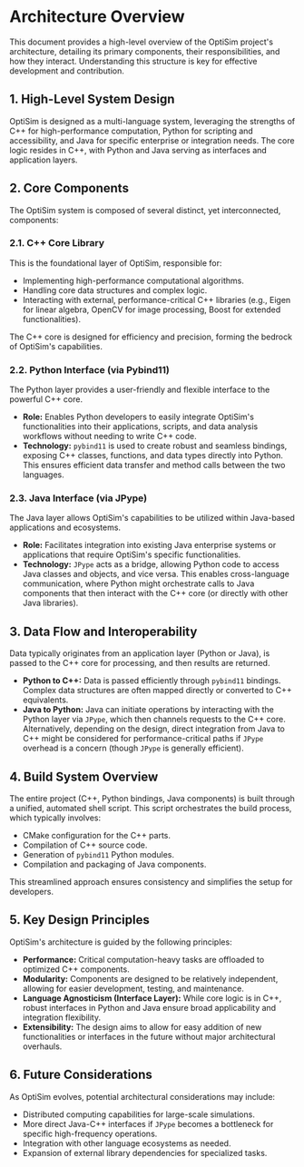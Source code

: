 # Architecture Overview

This document provides a high-level overview of the OptiSim project's architecture, detailing its primary components, their responsibilities, and how they interact. Understanding this structure is key for effective development and contribution.

## 1. High-Level System Design

OptiSim is designed as a multi-language system, leveraging the strengths of C++ for high-performance computation, Python for scripting and accessibility, and Java for specific enterprise or integration needs. The core logic resides in C++, with Python and Java serving as interfaces and application layers.



## 2. Core Components

The OptiSim system is composed of several distinct, yet interconnected, components:

### 2.1. C++ Core Library

This is the foundational layer of OptiSim, responsible for:
* Implementing high-performance computational algorithms.
* Handling core data structures and complex logic.
* Interacting with external, performance-critical C++ libraries (e.g., Eigen for linear algebra, OpenCV for image processing, Boost for extended functionalities).

The C++ core is designed for efficiency and precision, forming the bedrock of OptiSim's capabilities.


### 2.2. Python Interface (via Pybind11)

The Python layer provides a user-friendly and flexible interface to the powerful C++ core.

* **Role:** Enables Python developers to easily integrate OptiSim's functionalities into their applications, scripts, and data analysis workflows without needing to write C++ code.
* **Technology:** `pybind11` is used to create robust and seamless bindings, exposing C++ classes, functions, and data types directly into Python. This ensures efficient data transfer and method calls between the two languages.


### 2.3. Java Interface (via JPype)

The Java layer allows OptiSim's capabilities to be utilized within Java-based applications and ecosystems.

* **Role:** Facilitates integration into existing Java enterprise systems or applications that require OptiSim's specific functionalities.
* **Technology:** `JPype` acts as a bridge, allowing Python code to access Java classes and objects, and vice versa. This enables cross-language communication, where Python might orchestrate calls to Java components that then interact with the C++ core (or directly with other Java libraries).


## 3. Data Flow and Interoperability

Data typically originates from an application layer (Python or Java), is passed to the C++ core for processing, and then results are returned.

* **Python to C++:** Data is passed efficiently through `pybind11` bindings. Complex data structures are often mapped directly or converted to C++ equivalents.
* **Java to Python:** Java can initiate operations by interacting with the Python layer via `JPype`, which then channels requests to the C++ core. Alternatively, depending on the design, direct integration from Java to C++ might be considered for performance-critical paths if `JPype` overhead is a concern (though `JPype` is generally efficient).


## 4. Build System Overview

The entire project (C++, Python bindings, Java components) is built through a unified, automated shell script. This script orchestrates the build process, which typically involves:
* CMake configuration for the C++ parts.
* Compilation of C++ source code.
* Generation of `pybind11` Python modules.
* Compilation and packaging of Java components.

This streamlined approach ensures consistency and simplifies the setup for developers.


## 5. Key Design Principles

OptiSim's architecture is guided by the following principles:

* **Performance:** Critical computation-heavy tasks are offloaded to optimized C++ components.
* **Modularity:** Components are designed to be relatively independent, allowing for easier development, testing, and maintenance.
* **Language Agnosticism (Interface Layer):** While core logic is in C++, robust interfaces in Python and Java ensure broad applicability and integration flexibility.
* **Extensibility:** The design aims to allow for easy addition of new functionalities or interfaces in the future without major architectural overhauls.


## 6. Future Considerations

As OptiSim evolves, potential architectural considerations may include:
* Distributed computing capabilities for large-scale simulations.
* More direct Java-C++ interfaces if `JPype` becomes a bottleneck for specific high-frequency operations.
* Integration with other language ecosystems as needed.
* Expansion of external library dependencies for specialized tasks.